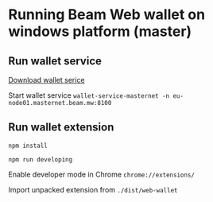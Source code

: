 # Running Beam Web wallet on windows platform (master)

## Run wallet service

[Download wallet serice](https://builds.beam-mw.com/files/wallet-service-wip/2019.12.10/Release/win/wallet-service-masternet-4.1.7005.zip)

Start wallet service `wallet-service-masternet -n eu-node01.masternet.beam.mw:8100`


## Run wallet extension

`npm install`

`npm run developing`

Enable developer mode in Chrome `chrome://extensions/`

Import unpacked extension from `./dist/web-wallet`
